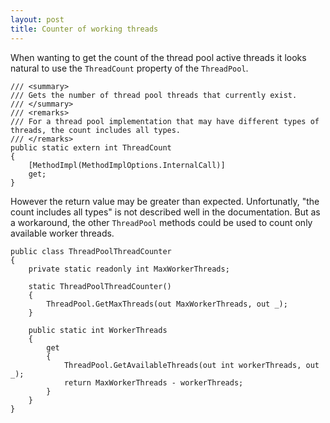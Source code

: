 ```yaml
---
layout: post
title: Counter of working threads 
---
```


When wanting to get the count of the thread pool active threads it looks natural to use the <code>ThreadCount</code> property of the <code>ThreadPool</code>.

<pre><code class="language-cs">/// &lt;summary&gt;
/// Gets the number of thread pool threads that currently exist.
/// &lt;/summary&gt;
/// &lt;remarks&gt;
/// For a thread pool implementation that may have different types of threads, the count includes all types.
/// &lt;/remarks&gt;
public static extern int ThreadCount
{
    [MethodImpl(MethodImplOptions.InternalCall)]
    get;
}
</code></pre>

However the return value may be greater than expected. Unfortunatly, "the count includes all types" is not described well in the documentation. But as a workaround, the other <code>ThreadPool</code> methods could be used to count only available worker threads.

<pre><code class="language-cs">public class ThreadPoolThreadCounter
{
    private static readonly int MaxWorkerThreads;

    static ThreadPoolThreadCounter()
    {
        ThreadPool.GetMaxThreads(out MaxWorkerThreads, out _);
    }

    public static int WorkerThreads
    {
        get
        {
            ThreadPool.GetAvailableThreads(out int workerThreads, out _);
            return MaxWorkerThreads - workerThreads;
        }
    }
}</code></pre>